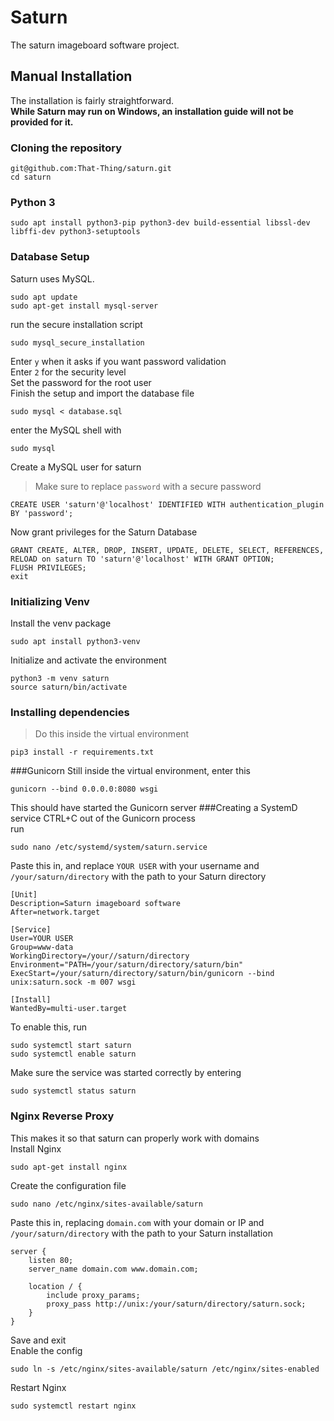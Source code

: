 # Saturn
The saturn imageboard software project.


## Manual Installation

The installation is fairly straightforward.\
**While Saturn may run on Windows, an installation guide will not be provided for it.**
### Cloning the repository
```
git@github.com:That-Thing/saturn.git
cd saturn
```
### Python 3
```
sudo apt install python3-pip python3-dev build-essential libssl-dev libffi-dev python3-setuptools
```
### Database Setup
Saturn uses MySQL.
```
sudo apt update
sudo apt-get install mysql-server
```
run the secure installation script
```
sudo mysql_secure_installation
```
Enter `y` when it asks if you want password validation\
Enter `2` for the security level\
Set the password for the root user\
Finish the setup and import the database file
```
sudo mysql < database.sql
```
enter the MySQL shell with
```
sudo mysql
```
Create a MySQL user for saturn
>Make sure to replace `password` with a secure password
```
CREATE USER 'saturn'@'localhost' IDENTIFIED WITH authentication_plugin BY 'password';
```
Now grant privileges for the Saturn Database
```
GRANT CREATE, ALTER, DROP, INSERT, UPDATE, DELETE, SELECT, REFERENCES, RELOAD on saturn TO 'saturn'@'localhost' WITH GRANT OPTION;
FLUSH PRIVILEGES;
exit
```

### Initializing Venv
Install the venv package
```
sudo apt install python3-venv
```
Initialize and activate the environment
```
python3 -m venv saturn
source saturn/bin/activate
```
### Installing dependencies
>Do this inside the virtual environment
```
pip3 install -r requirements.txt
```
###Gunicorn
Still inside the virtual environment, enter this
```
gunicorn --bind 0.0.0.0:8080 wsgi
```
This should have started the Gunicorn server
###Creating a SystemD service
CTRL+C out of the Gunicorn process\
run
```
sudo nano /etc/systemd/system/saturn.service
```
Paste this in, and replace `YOUR USER` with your username and `/your/saturn/directory` with the path to your Saturn directory
```
[Unit]
Description=Saturn imageboard software
After=network.target

[Service]
User=YOUR USER
Group=www-data
WorkingDirectory=/your//saturn/directory
Environment="PATH=/your/saturn/directory/saturn/bin"
ExecStart=/your/saturn/directory/saturn/bin/gunicorn --bind unix:saturn.sock -m 007 wsgi

[Install]
WantedBy=multi-user.target
```
To enable this, run
```
sudo systemctl start saturn
sudo systemctl enable saturn
```
Make sure the service was started correctly by entering
```
sudo systemctl status saturn
```
### Nginx Reverse Proxy
This makes it so that saturn can properly work with domains\
Install Nginx
```
sudo apt-get install nginx
```
Create the configuration file
```
sudo nano /etc/nginx/sites-available/saturn
```
Paste this in, replacing `domain.com` with your domain or IP and `/your/saturn/directory` with the path to your Saturn installation
```
server {
    listen 80;
    server_name domain.com www.domain.com;

    location / {
        include proxy_params;
        proxy_pass http://unix:/your/saturn/directory/saturn.sock;
    }
}
```
Save and exit\
Enable the config
```
sudo ln -s /etc/nginx/sites-available/saturn /etc/nginx/sites-enabled
```
Restart Nginx
```
sudo systemctl restart nginx
```
